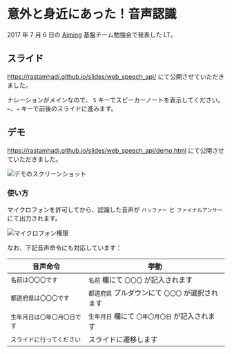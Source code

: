 # 意外と身近にあった！音声認識

2017 年 7 月 6 日の [Aiming](https://aiming-inc.com/ja/) 基盤チーム勉強会で発表した LT。

## スライド

https://rastamhadi.github.io/slides/web_speech_api/ にて公開させていただきました。

ナレーションがメインなので、
`S` キーでスピーカーノートを表示してください。
`←`、`→` キーで前後のスライドに進みます。

## デモ

https://rastamhadi.github.io/slides/web_speech_api/demo.html にて公開させていただきました。

![デモのスクリーンショット](https://user-images.githubusercontent.com/1012322/28109503-41cafeac-672a-11e7-933b-c2e2864f7627.png)

### 使い方

マイクロフォンを許可してから、認識した音声が `バッファー` と `ファイナルアンサー` にて出力されます。

![マイクロフォン権限](https://user-images.githubusercontent.com/1012322/28109474-2a9e4b08-672a-11e7-94e8-b34e2bff3cfc.png)

なお、下記音声命令にも対応しています：

|           音声命令           |                        挙動                       |
|------------------------------|---------------------------------------------------|
| `名前は〇〇〇です`           | `名前` 欄にて `〇〇〇` が記入されます             |
| `都道府県は〇〇〇です`       | `都道府県` プルダウンにて `〇〇〇` が選択されます |
| `生年月日は〇年〇月〇日です` | `生年月日` 欄にて `〇年〇月〇日` が記入されます   |
| `スライドに行ってください`   | スライドに遷移します                              |
